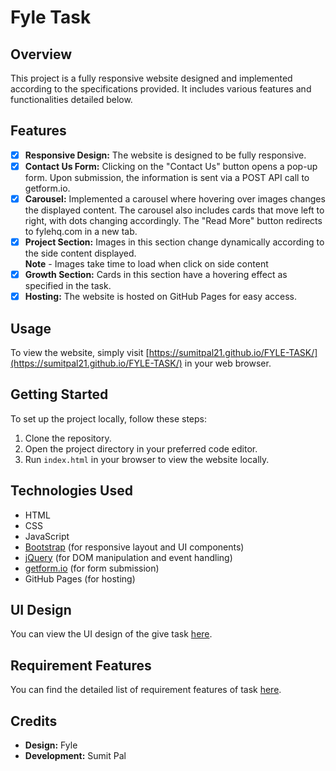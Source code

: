 # Fyle Task

## Overview

This project is a fully responsive website designed and implemented according to the specifications provided. It includes various features and functionalities detailed below.

## Features

- [x] **Responsive Design:** The website is designed to be fully responsive.
- [x] **Contact Us Form:** Clicking on the "Contact Us" button opens a pop-up form. Upon submission, the information is sent via a POST API call to getform.io.
- [x] **Carousel:** Implemented a carousel where hovering over images changes the displayed content. The carousel also includes cards that move left to right, with dots changing accordingly. The "Read More" button redirects to fylehq.com in a new tab.
- [x] **Project Section:** Images in this section change dynamically according to the side content displayed.<br> **Note** - Images take time to load when click on side content
- [x] **Growth Section:** Cards in this section have a hovering effect as specified in the task.
- [x] **Hosting:** The website is hosted on GitHub Pages for easy access.

## Usage

To view the website, simply visit [https://sumitpal21.github.io/FYLE-TASK/](https://sumitpal21.github.io/FYLE-TASK/) in your web browser.

## Getting Started

To set up the project locally, follow these steps:

1. Clone the repository.
2. Open the project directory in your preferred code editor.
3. Run `index.html` in your browser to view the website locally.

## Technologies Used

- HTML
- CSS
- JavaScript
- [Bootstrap](https://getbootstrap.com/) (for responsive layout and UI components)
- [jQuery](https://jquery.com/) (for DOM manipulation and event handling)
- [getform.io](https://getform.io/) (for form submission)
- GitHub Pages (for hosting)

## UI Design

You can view the UI design of the give task [here](https://xd.adobe.com/view/62beadb2-fac2-491b-90d9-5bc90d77ae70-37ed/specs/).

## Requirement Features

You can find the detailed list of requirement features of task [here](https://fyleuniverse.notion.site/Web-developer-assignment-8705a516d60b45a2a3f59a16e8cc7b20#ba5269e3bbc048d394214efa61ff6934).


## Credits

- **Design:** Fyle
- **Development:** Sumit Pal

